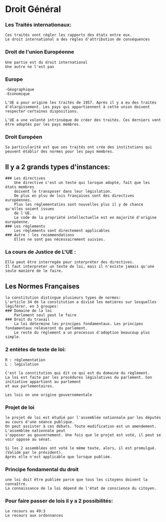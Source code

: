 # Droit Général

### Les Traités internationaux:
	Ces traités vont régler les rapports des états entre eux.
	Le droit international a des règles d'attribution de conséquences

### Droit de l'union Européenne
	Une partie est du droit international
	Une autre ne l'est pas
	
### Europe
	-Géographique
	-Economique
	
	L'UE a pour origine les traités de 1957. Après il y a eu des traités
	d'élargissement. Les pays qui appartiennent à cette union doivent 
	respecter certaines dispositions.
	
	L'UE a une volonté intrinsèque de créer des traités. Ces derniers vont
	être adoptés par les pays membres.
	
### Droit Européen
	Sa particularité est que ses traités ont crée des institutions qui
	peuvent établir des normes pour les pays membres.

## Il y a 2 grands types d'instances:
	### Les directives
		Une directive c'est un texte qui lorsque adopté, fait que les états membres
		doivent le transposer dans leur législation.
		De plus en plsu de lois françaises sont des directives européennes.
		Plus les règlementatins sont nouvelles plus il y de chance qu'elles soient issues
		de l'UE.
		Le code de la propriété intellectuelle est en majorité d'origine européenne.
	### Les règlements
		Les règlements sont directement applicables
	### Autre : les recommendations
		Elles ne sont pas nécessairement suivies.

### La cours de Justice de L'UE :
	Elle peut être interrogée pour interpréter des directives.
	Il faut interpreter un texte de loi, mais il n'existe jamais qu'une seule manière de le faire.
	
## Les Normes Françaises
	la constitution distingue plusieurs types de normes:
	L'article 34 de la constitution a divisé les matières sur lesquelles légiférer, en 3 groupes:
	### Domaine de la loi
		Parlement seul peut le faire
	### Droit du travail
		La loi détermine les principes fondamentaux. Les principes fondamentaux relèveront du parlement.
		Le reste du règlement a un processus d'adoption beaucoup plus simple.
		
### 2 entètes de texte de loi:
	R : règlementation
	L : legislation
	
	C'est la constitution qui dit ce qui est du domaine du règlement.
	La loi est faite par les procédures législatives du parlement. Son initiative appartient au parlement
	et aux parlementaires.
	
	Les lois on une origine gouvernementale
	
### Projet de loi
	le projet de loi est étudié par l'assemblée nationnale par les députés au cours d'une séance publique.
	On peut assister à ces débats. Toute modification est un amendement. L'assemblée nationnale peut
	s'opposer au gouvernement. Une fois que le projet est voté, il peut se voir opposé au sénat.
	
	Si les 2 assemblées ont voté le même texte, alors, il est promulgué. (Validé par le président).
	Après elle n'est applicable que lorsque publiée.
	
### Principe fondamental du droit
	une loi doit être publiée parce que tous les citoyens doivent la connaître.
	La connaissance de la loi dépend de l'état de conscience du citoyen.
	
### Pour faire passer de lois il y a 2 possibilités:
	Le recours au 49:3
	Le recours aux ordonnances
	
